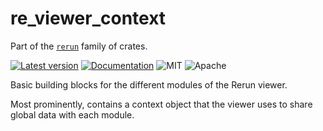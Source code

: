 # re_viewer_context

Part of the [`rerun`](https://github.com/rerun-io/rerun) family of crates.

[![Latest version](https://img.shields.io/crates/v/re_viewer_context.svg)](https://crates.io/crates/re_viewer_context)
[![Documentation](https://docs.rs/re_viewer_context/badge.svg)](https://docs.rs/re_viewer_context)
![MIT](https://img.shields.io/badge/license-MIT-blue.svg)
![Apache](https://img.shields.io/badge/license-Apache-blue.svg)

Basic building blocks for the different modules of the Rerun viewer.

Most prominently, contains a context object that the viewer uses to share global data with each module.
